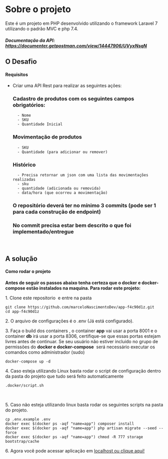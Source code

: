# Sobre o projeto

Este é um projeto em PHP desenvolvido utilizando o framework Laravel 7 utilizando o padrão MVC e php 7.4.

##### Documentação da API: https://documenter.getpostman.com/view/14447906/UVyxNsqN

## O Desafio

#### Requisitos

- Criar uma API Rest para realizar as seguintes ações:
    ### Cadastro de produtos com os seguintes campos obrigatórios:
        - Nome
        - SKU
        - Quantidade Inicial
    
    ### Movimentação de produtos
        - SKU
        - Quantidade (para adicionar ou remover)
    
    ### Histórico
        - Precisa retornar um json com uma lista das movimentações realizadas
        - sku
        - quantidade (adicionada ou removida)
        - data/hora (que ocorreu a movimentação)
    
    ### O repositório deverá ter no mínimo 3 commits (pode ser 1 para cada construção de endpoint)
    
    ### No commit precisa estar bem descrito o que foi implementado/entregue

<br>

## A solução

#### Como rodar o projeto

**Antes de seguir os passos abaixo tenha certeza que o docker e docker-compose estão instalados na maquina. Para rodar este projeto:**

1\. Clone este repositorio  e entre na pasta

```
git clone https://github.com/marceloNascimentoDev/app-f4c90d1z.git
cd app-f4c90d1z
```

2\. O arquivo de configurações é o \.env (Já está configurado)\.

3\. Faça o build dos containers \, o container **app** vai usar a porta 8001 e o container **db** irá usar a porta 8306, certifique-se que essas portas estejam livres antes de continuar. Se seu usuário não estiver incluido no grupo de permissões do **docker e docker-compose**  será necessário executar os comandos como administrador (sudo)

```
docker-compose up -d
```

4\. Caso esteja utilizando Linux basta rodar o script de configuração dentro da pasta do projeto que tudo será feito automaticamente

```
.docker/script.sh
```

<br>

5\. Caso não esteja utilizando linux basta rodar os seguintes scripts na pasta do projeto.

```
cp .env.example .env
docker exec $(docker ps -aqf "name=app") composer install
docker exec $(docker ps -aqf "name=app") php artisan migrate --seed --force
docker exec $(docker ps -aqf "name=app") chmod -R 777 storage bootstrap/cache
```

6\. Agora você pode acessar aplicação em [localhost ou clique aqui!](http://localhost:8001)

